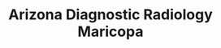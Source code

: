 ---
slug: arizona-diagnostic-radiology-maricopa
title: Arizona Diagnostic Radiology Maricopa
address: 21300 N John Wayne Parkway Suite 113
state: Arizona
stateAbbreviation: AZ
city: Maricopa
postal: 85139
url: https://www.arizonadiagnosticradiology.com/locations/maricopa
htmlHead: <meta name="description" content="Arizona Diagnostic Radiology - Maricopa offers MRI and CT scans including other imaging procedures such as DEXA, Mammography, Ultrasound and X-Ray."><link rel="canonical" href="https://www.arizonadiagnosticradiology.com/locations/maricopa" />
body: null
appointmentUrl: http://connect.azdrg.com
walkInTitle: Walk-In Hours
walkInDetails: Mon - Fri | 8:00 am - 4:00 pm
places:
- {
    name: "Arizona Diagnostic Radiology | Arizona Diagnostic Radiology Maricopa",
    longitude: -112.047738800000,
    latitude: 33.073481100000,
}
---